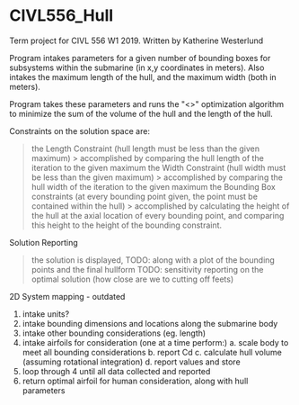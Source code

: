# CIVL556_Hull
Term project for CIVL 556 W1 2019.
Written by Katherine Westerlund

Program intakes parameters for a given number of bounding boxes for subsystems within the submarine (in x,y coordinates
in meters).
Also intakes the maximum length of the hull, and the maximum width (both in meters).

Program takes these parameters and runs the "<<INSERT>>" optimization algorithm to minimize the sum of the volume of
the hull and the length of the hull.

Constraints on the solution space are:
> the Length Constraint (hull length must be less than the given maximum)
    > accomplished by comparing the hull length of the iteration to the given maximum
> the Width Constraint (hull width must be less than the given maximum)
    >  accomplished by comparing the hull width of the iteration to the given maximum
> the Bounding Box constraints (at every bounding point given, the point must be contained within the hull)
    > accomplished by calculating the height of the hull at the axial location of every bounding point, and comparing
    this height to the height of the bounding constraint.

Solution Reporting
> the solution is displayed, TODO: along with a plot of the bounding points and the final hullform
> TODO: sensitivity reporting on the optimal solution (how close are we to cutting off feets)

2D System mapping - outdated
1. intake units?
2. intake bounding dimensions and locations along the submarine body
3. intake other bounding considerations (eg. length)
4. intake airfoils for consideration (one at a time perform:)
    a. scale body to meet all bounding considerations
    b. report Cd
    c. calculate hull volume (assuming rotational integration)
    d. report values and store
5. loop through 4 until all data collected and reported
6. return optimal airfoil for human consideration, along with hull parameters
